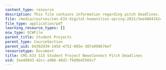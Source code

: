 ```yaml
---
content_type: resource
description: This file contains information regarding pitch deadlines.
file: /media/courses/cms-633-digital-humanities-spring-2015/3ee4884342cca90648d2f9d9b45565cf_MITCMS_633S15_Deadlines.pdf
file_type: application/pdf
learning_resource_types: []
ocw_type: OCWFile
parent_title: Student Projects
parent_type: CourseSection
parent_uid: b4302039-145d-4752-695e-307a998676ef
resourcetype: Document
title: CMS.633 S15 Student Project NewsConnect Pitch Deadlines
uid: 3ee48843-42cc-a906-48d2-f9d9b45565cf
---
```

